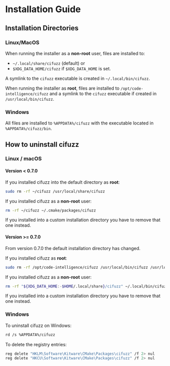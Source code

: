 # Installation Guide

## Installation Directories

### Linux/MacOS

When running the installer as a **non-root** user, files are installed to:

* `~/.local/share/cifuzz` (default) or
* `$XDG_DATA_HOME/cifuzz` if `$XDG_DATA_HOME` is set.

A symlink to the `cifuzz` executable is created in `~/.local/bin/cifuzz`.

When running the installer as **root**, files are installed to
`/opt/code-intelligence/cifuzz` and a symlink to the `cifuzz` executable
if created in `/usr/local/bin/cifuzz`.

### Windows

All files are installed to `%APPDATA%/cifuzz` with the executable located in `%APPDATA%/cifuzz/bin`.

## How to uninstall cifuzz

### Linux / macOS

#### Version < 0.7.0

If you installed cifuzz into the default directory as **root**:

```bash
sudo rm -rf ~/cifuzz /usr/local/share/cifuzz
```

If you installed cifuzz as a **non-root** user:

```bash
rm -rf ~/cifuzz ~/.cmake/packages/cifuzz
```

If you installed into a custom installation directory you have to remove that one instead.

#### Version >= 0.7.0

From version 0.7.0 the default installation directory has changed.

If you installed cifuzz as **root**:

```bash
sudo rm -rf /opt/code-intelligence/cifuzz /usr/local/bin/cifuzz /usr/local/share/cifuzz
```

If you installed cifuzz as a **non-root** user:

```bash
rm -rf "${XDG_DATA_HOME:-$HOME/.local/share}/cifuzz" ~/.local/bin/cifuzz ~/.cmake/packages/cifuzz
```

If you installed into a custom installation directory you have to remove that one instead.

### Windows

To uninstall cifuzz on Windows:

```bash
rd /s %APPDATA%/cifuzz
```

To delete the registry entries:

```bash
reg delete "HKLM\Software\Kitware\CMake\Packages\cifuzz" /f 2> nul
reg delete "HKCU\Software\Kitware\CMake\Packages\cifuzz" /f 2> nul
```
